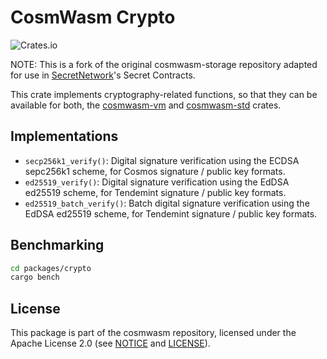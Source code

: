 # CosmWasm Crypto

![Crates.io](https://img.shields.io/crates/v/secret-cosmwasm-crypto)

NOTE: This is a fork of the original cosmwasm-storage repository adapted for use in [SecretNetwork](https://scrt.network)'s Secret Contracts.

This crate implements cryptography-related functions, so that they can be
available for both, the [cosmwasm-vm](`https://crates.io/crates/cosmwasm-vm`)
and [cosmwasm-std](`https://crates.io/crates/cosmwasm-std`) crates.

## Implementations

- `secp256k1_verify()`: Digital signature verification using the ECDSA sepc256k1
  scheme, for Cosmos signature / public key formats.
- `ed25519_verify()`: Digital signature verification using the EdDSA ed25519
  scheme, for Tendemint signature / public key formats.
- `ed25519_batch_verify()`: Batch digital signature verification using the EdDSA
  ed25519 scheme, for Tendemint signature / public key formats.

## Benchmarking

```bash
cd packages/crypto
cargo bench
```

## License

This package is part of the cosmwasm repository, licensed under the Apache
License 2.0 (see [NOTICE](https://github.com/CosmWasm/cosmwasm/blob/main/NOTICE)
and [LICENSE](https://github.com/CosmWasm/cosmwasm/blob/main/LICENSE)).
